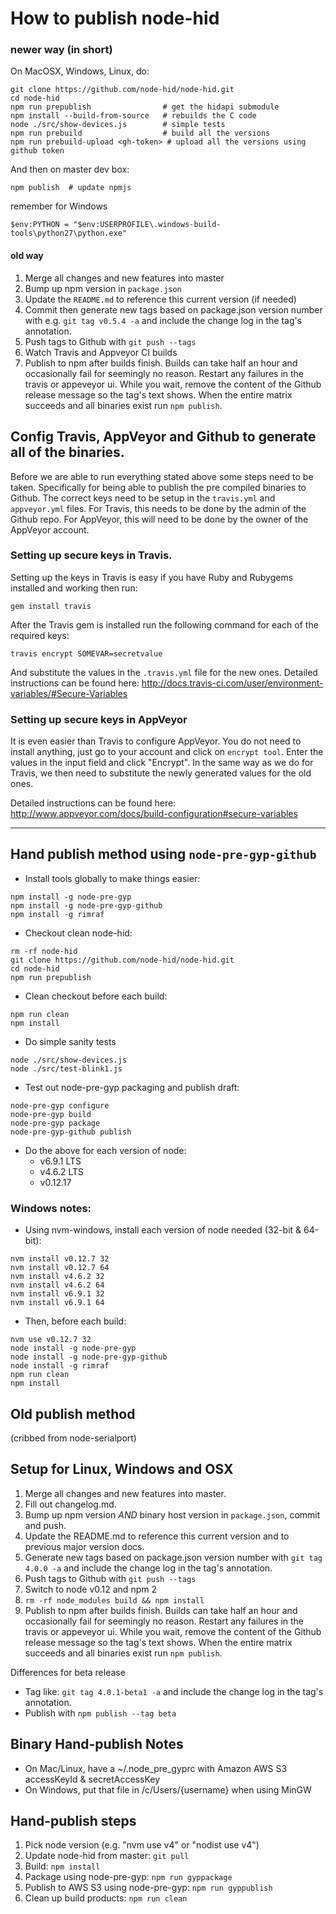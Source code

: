How to publish node-hid
========================

### newer way (in short) ###

On MacOSX, Windows, Linux, do:
```
git clone https://github.com/node-hid/node-hid.git
cd node-hid     
npm run prepublish                # get the hidapi submodule
npm install --build-from-source   # rebuilds the C code
node ./src/show-devices.js        # simple tests
npm run prebuild                  # build all the versions
npm run prebuild-upload <gh-token> # upload all the versions using github token
```
And then on master dev box:
```
npm publish  # update npmjs
```

remember for Windows
```
$env:PYTHON = "$env:USERPROFILE\.windows-build-tools\python27\python.exe"
```

#### old way ###

1. Merge all changes and new features into master
2. Bump up npm version in `package.json`
3. Update the `README.md` to reference this current version (if needed)
4. Commit then generate new tags based on package.json version number
   with e.g. `git tag v0.5.4 -a` and include the change log in the tag's annotation.
5. Push tags to Github with `git push --tags`
6. Watch Travis and Appveyor CI builds
7. Publish to npm after builds finish. Builds can take half an hour and occasionally fail for seemingly no reason. Restart any failures in the travis or appeveyor ui. While you wait, remove the content of the Github release message so the tag's text shows. When the entire matrix succeeds and all binaries exist run `npm publish`.


## Config Travis, AppVeyor and Github to generate all of the binaries.

Before we are able to run everything stated above some steps need to be taken. Specifically for being able to publish the pre compiled binaries to Github. The correct keys need to be setup in the `travis.yml` and `appveyor.yml` files. For Travis, this needs to be done by the admin of the Github repo. For AppVeyor, this will need to be done by the owner of the AppVeyor account.

### Setting up secure keys in Travis.

Setting up the keys in Travis is easy if you have Ruby and Rubygems installed and working then run:

`gem install travis`

After the Travis gem is installed run the following command for each of the required keys:

`travis encrypt SOMEVAR=secretvalue`

And substitute the values in the `.travis.yml` file for the new ones. Detailed instructions can
be found here: http://docs.travis-ci.com/user/environment-variables/#Secure-Variables

### Setting up secure keys in AppVeyor

It is even easier than Travis to configure AppVeyor. You do not need to install anything, just go to your account and click on `encrypt tool`. Enter the values in the input field and click "Encrypt". In the same way as we do for Travis, we then need to substitute the newly generated values for the old ones.

Detailed instructions can be found here: http://www.appveyor.com/docs/build-configuration#secure-variables

-----

## Hand publish method using `node-pre-gyp-github`
* Install tools globally to make things easier:
```
npm install -g node-pre-gyp
npm install -g node-pre-gyp-github
npm install -g rimraf
```
* Checkout clean node-hid:
```
rm -rf node-hid
git clone https://github.com/node-hid/node-hid.git
cd node-hid
npm run prepublish
```

* Clean checkout before each build:
```
npm run clean
npm install
```

* Do simple sanity tests
```
node ./src/show-devices.js
node ./src/test-blink1.js
```

* Test out node-pre-gyp packaging and publish draft:
```
node-pre-gyp configure
node-pre-gyp build
node-pre-gyp package
node-pre-gyp-github publish
```

* Do the above for each version of node:
  * v6.9.1 LTS
  * v4.6.2 LTS
  * v0.12.17


### Windows notes:
* Using nvm-windows, install each version of node needed (32-bit & 64-bit):
```
nvm install v0.12.7 32
nvm install v0.12.7 64
nvm install v4.6.2 32
nvm install v4.6.2 64
nvm install v6.9.1 32
nvm install v6.9.1 64
```

* Then, before each build:
```
nvm use v0.12.7 32
node install -g node-pre-gyp
node install -g node-pre-gyp-github
node install -g rimraf
npm run clean
npm install

```



## Old publish method

(cribbed from node-serialport)

## Setup for Linux, Windows and OSX

1. Merge all changes and new features into master.
2. Fill out changelog.md.
3. Bump up npm version *AND* binary host version in `package.json`, commit and push.
4. Update the README.md to reference this current version and to previous major version docs.
5. Generate new tags based on package.json version number with `git tag 4.0.0 -a` and include the change log in the tag's annotation.
6. Push tags to Github with `git push --tags`
7. Switch to node v0.12 and npm 2
8. `rm -rf node_modules build && npm install`
9. Publish to npm after builds finish. Builds can take half an hour and occasionally fail for seemingly no reason. Restart any failures in the travis or appeveyor ui. While you wait, remove the content of the Github release message so the tag's text shows. When the entire matrix succeeds and all binaries exist run `npm publish`.

Differences for beta release
* Tag like: `git tag 4.0.1-beta1 -a` and include the change log in the tag's annotation.
* Publish with `npm publish --tag beta`


## Binary Hand-publish Notes
* On Mac/Linux, have a ~/.node_pre_gyprc with Amazon AWS S3 accessKeyId & secretAccessKey
* On Windows, put that file in /c/Users/{username} when using MinGW

## Hand-publish steps
1. Pick node version (e.g. "nvm use v4" or "nodist use v4")
2. Update node-hid from master: `git pull`
3. Build: `npm install`
4. Package using node-pre-gyp: `npm run gyppackage`
5. Publish to AWS S3 using node-pre-gyp: `npm run gyppublish`
6. Clean up build products: `npm run clean`
